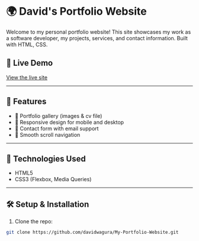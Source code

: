 # 🌍 David's Portfolio Website

Welcome to my personal portfolio website! This site showcases my work as a software developer, my projects, services, and contact information. Built with HTML, CSS.

## 🔗 Live Demo

[View the live site](https://my-portfolio-website-beta-eight.vercel.app/)

---


## 🚀 Features

- 💼 Portfolio gallery (images & cv file)
- 📱 Responsive design for mobile and desktop
- 📇 Contact form with email support
- 🧭 Smooth scroll navigation

---

## 🔧 Technologies Used

- HTML5
- CSS3 (Flexbox, Media Queries)

---

## 🛠 Setup & Installation

1. Clone the repo:

```bash
git clone https://github.com/davidwagura/My-Portfolio-Website.git
